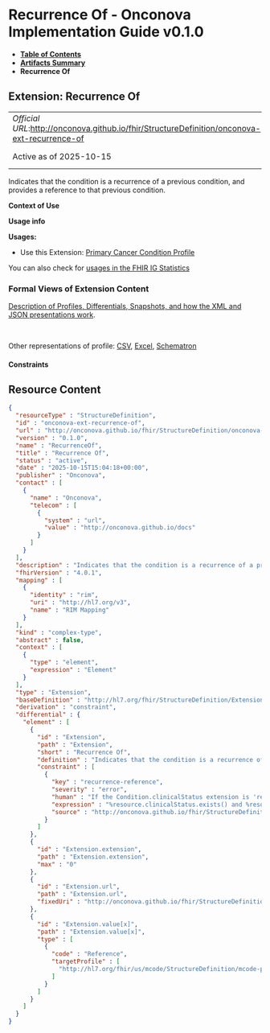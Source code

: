 # Recurrence Of - Onconova Implementation Guide v0.1.0

* [**Table of Contents**](toc.md)
* [**Artifacts Summary**](artifacts.md)
* **Recurrence Of**

## Extension: Recurrence Of 

| | |
| :--- | :--- |
| *Official URL*:http://onconova.github.io/fhir/StructureDefinition/onconova-ext-recurrence-of | *Version*:0.1.0 |
| Active as of 2025-10-15 | *Computable Name*:RecurrenceOf |

Indicates that the condition is a recurrence of a previous condition, and provides a reference to that previous condition.

**Context of Use**

**Usage info**

**Usages:**

* Use this Extension: [Primary Cancer Condition Profile](StructureDefinition-onconova-primary-cancer-condition.md)

You can also check for [usages in the FHIR IG Statistics](https://packages2.fhir.org/xig/onconova.fhir|current/StructureDefinition/onconova-ext-recurrence-of)

### Formal Views of Extension Content

 [Description of Profiles, Differentials, Snapshots, and how the XML and JSON presentations work](http://build.fhir.org/ig/FHIR/ig-guidance/readingIgs.html#structure-definitions). 

 

Other representations of profile: [CSV](StructureDefinition-onconova-ext-recurrence-of.csv), [Excel](StructureDefinition-onconova-ext-recurrence-of.xlsx), [Schematron](StructureDefinition-onconova-ext-recurrence-of.sch) 

#### Constraints



## Resource Content

```json
{
  "resourceType" : "StructureDefinition",
  "id" : "onconova-ext-recurrence-of",
  "url" : "http://onconova.github.io/fhir/StructureDefinition/onconova-ext-recurrence-of",
  "version" : "0.1.0",
  "name" : "RecurrenceOf",
  "title" : "Recurrence Of",
  "status" : "active",
  "date" : "2025-10-15T15:04:18+00:00",
  "publisher" : "Onconova",
  "contact" : [
    {
      "name" : "Onconova",
      "telecom" : [
        {
          "system" : "url",
          "value" : "http://onconova.github.io/docs"
        }
      ]
    }
  ],
  "description" : "Indicates that the condition is a recurrence of a previous condition, and provides a reference to that previous condition.",
  "fhirVersion" : "4.0.1",
  "mapping" : [
    {
      "identity" : "rim",
      "uri" : "http://hl7.org/v3",
      "name" : "RIM Mapping"
    }
  ],
  "kind" : "complex-type",
  "abstract" : false,
  "context" : [
    {
      "type" : "element",
      "expression" : "Element"
    }
  ],
  "type" : "Extension",
  "baseDefinition" : "http://hl7.org/fhir/StructureDefinition/Extension|4.0.1",
  "derivation" : "constraint",
  "differential" : {
    "element" : [
      {
        "id" : "Extension",
        "path" : "Extension",
        "short" : "Recurrence Of",
        "definition" : "Indicates that the condition is a recurrence of a previous condition, and provides a reference to that previous condition.",
        "constraint" : [
          {
            "key" : "recurrence-reference",
            "severity" : "error",
            "human" : "If the Condition.clinicalStatus extension is 'recurrence', the recurrenceOf extension must be present.",
            "expression" : "%resource.clinicalStatus.exists() and %resource.clinicalStatus = 'recurrence' implies exists() valueReference.exists()",
            "source" : "http://onconova.github.io/fhir/StructureDefinition/onconova-ext-recurrence-of|0.1.0"
          }
        ]
      },
      {
        "id" : "Extension.extension",
        "path" : "Extension.extension",
        "max" : "0"
      },
      {
        "id" : "Extension.url",
        "path" : "Extension.url",
        "fixedUri" : "http://onconova.github.io/fhir/StructureDefinition/onconova-ext-recurrence-of"
      },
      {
        "id" : "Extension.value[x]",
        "path" : "Extension.value[x]",
        "type" : [
          {
            "code" : "Reference",
            "targetProfile" : [
              "http://hl7.org/fhir/us/mcode/StructureDefinition/mcode-primary-cancer-condition|4.0.0"
            ]
          }
        ]
      }
    ]
  }
}

```
